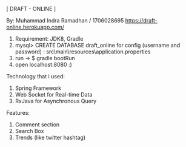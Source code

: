 [ DRAFT - ONLINE ]

By: Muhammad Indra Ramadhan / 1706028695
https://draft-online.herokuapp.com/

1. Requirement: JDK8, Gradle
2. mysql> CREATE DATABASE draft_online
   for config (username and password) : src\main\resources\application.properties
3. run -> $ gradle bootRun
4. open localhost:8080 :)

Technology that i used: 
1. Spring Framework
2. Web Socket for Real-time Data
3. RxJava for Asynchronous Query

Features:
1. Comment section
2. Search Box
3. Trends (like twitter hashtag)